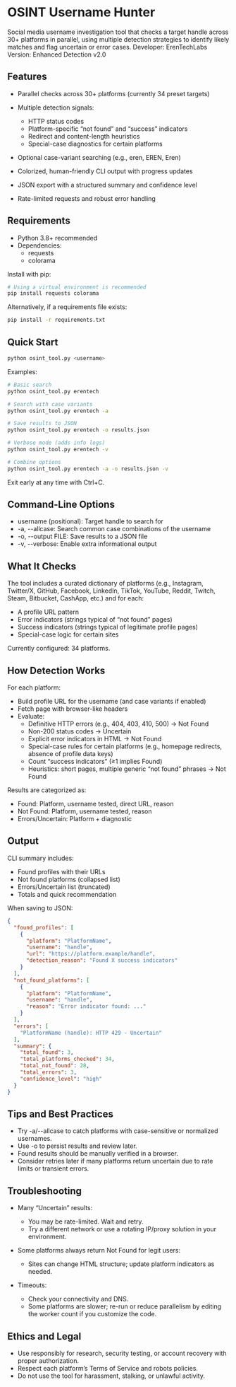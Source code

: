 # OSINT Username Hunter
Social media username investigation tool that checks a target handle across 30+ platforms in parallel, using multiple detection strategies to identify likely matches and flag uncertain or error cases.
Developer: ErenTechLabs
Version: Enhanced Detection v2.0
## Features
- Parallel checks across 30+ platforms (currently 34 preset targets)
- Multiple detection signals:
    - HTTP status codes
    - Platform-specific “not found” and “success” indicators
    - Redirect and content-length heuristics
    - Special-case diagnostics for certain platforms

- Optional case-variant searching (e.g., eren, EREN, Eren)
- Colorized, human-friendly CLI output with progress updates
- JSON export with a structured summary and confidence level
- Rate-limited requests and robust error handling

## Requirements
- Python 3.8+ recommended
- Dependencies:
    - requests
    - colorama

Install with pip:
``` bash
# Using a virtual environment is recommended
pip install requests colorama
```
Alternatively, if a requirements file exists:
``` bash
pip install -r requirements.txt
```
## Quick Start
``` bash
python osint_tool.py <username>
```
Examples:
``` bash
# Basic search
python osint_tool.py erentech

# Search with case variants
python osint_tool.py erentech -a

# Save results to JSON
python osint_tool.py erentech -o results.json

# Verbose mode (adds info logs)
python osint_tool.py erentech -v

# Combine options
python osint_tool.py erentech -a -o results.json -v
```
Exit early at any time with Ctrl+C.
## Command-Line Options
- username (positional): Target handle to search for
- -a, --allcase: Search common case combinations of the username
- -o, --output FILE: Save results to a JSON file
- -v, --verbose: Enable extra informational output

## What It Checks
The tool includes a curated dictionary of platforms (e.g., Instagram, Twitter/X, GitHub, Facebook, LinkedIn, TikTok, YouTube, Reddit, Twitch, Steam, Bitbucket, CashApp, etc.) and for each:
- A profile URL pattern
- Error indicators (strings typical of “not found” pages)
- Success indicators (strings typical of legitimate profile pages)
- Special-case logic for certain sites

Currently configured: 34 platforms.
## How Detection Works
For each platform:
- Build profile URL for the username (and case variants if enabled)
- Fetch page with browser-like headers
- Evaluate:
    - Definitive HTTP errors (e.g., 404, 403, 410, 500) → Not Found
    - Non-200 status codes → Uncertain
    - Explicit error indicators in HTML → Not Found
    - Special-case rules for certain platforms (e.g., homepage redirects, absence of profile data keys)
    - Count “success indicators” (≥1 implies Found)
    - Heuristics: short pages, multiple generic “not found” phrases → Not Found

Results are categorized as:
- Found: Platform, username tested, direct URL, reason
- Not Found: Platform, username tested, reason
- Errors/Uncertain: Platform + diagnostic

## Output
CLI summary includes:
- Found profiles with their URLs
- Not found platforms (collapsed list)
- Errors/Uncertain list (truncated)
- Totals and quick recommendation

When saving to JSON:
``` json
{
  "found_profiles": [
    {
      "platform": "PlatformName",
      "username": "handle",
      "url": "https://platform.example/handle",
      "detection_reason": "Found X success indicators"
    }
  ],
  "not_found_platforms": [
    {
      "platform": "PlatformName",
      "username": "handle",
      "reason": "Error indicator found: ..."
    }
  ],
  "errors": [
    "PlatformName (handle): HTTP 429 - Uncertain"
  ],
  "summary": {
    "total_found": 3,
    "total_platforms_checked": 34,
    "total_not_found": 28,
    "total_errors": 3,
    "confidence_level": "high"
  }
}
```
## Tips and Best Practices
- Try -a/--allcase to catch platforms with case-sensitive or normalized usernames.
- Use -o to persist results and review later.
- Found results should be manually verified in a browser.
- Consider retries later if many platforms return uncertain due to rate limits or transient errors.

## Troubleshooting
- Many “Uncertain” results:
    - You may be rate-limited. Wait and retry.
    - Try a different network or use a rotating IP/proxy solution in your environment.

- Some platforms always return Not Found for legit users:
    - Sites can change HTML structure; update platform indicators as needed.

- Timeouts:
    - Check your connectivity and DNS.
    - Some platforms are slower; re-run or reduce parallelism by editing the worker count if you customize the code.

## Ethics and Legal
- Use responsibly for research, security testing, or account recovery with proper authorization.
- Respect each platform’s Terms of Service and robots policies.
- Do not use the tool for harassment, stalking, or unlawful activity.
